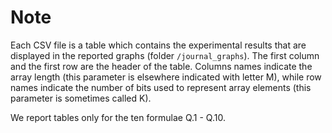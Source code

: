 # Note

Each CSV file is a table which contains the experimental results that are displayed in the reported graphs (folder `/journal_graphs`).
The first column and the first row are the header of the table. Columns names indicate the array length (this parameter is elsewhere indicated with letter M), while row names indicate the number of bits used to represent array elements (this parameter is sometimes called K).

We report tables only for the ten formulae Q.1 - Q.10.